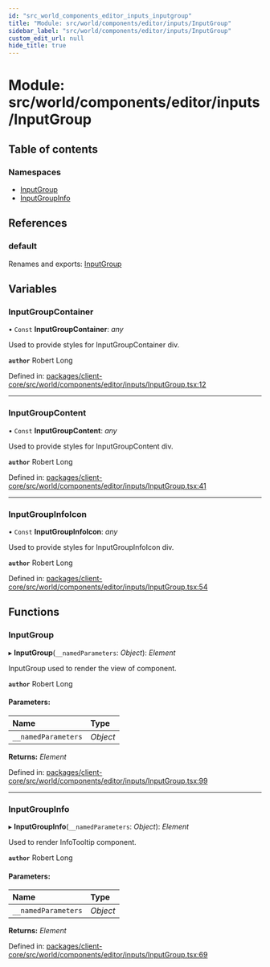 ```yaml
---
id: "src_world_components_editor_inputs_inputgroup"
title: "Module: src/world/components/editor/inputs/InputGroup"
sidebar_label: "src/world/components/editor/inputs/InputGroup"
custom_edit_url: null
hide_title: true
---
```


# Module: src/world/components/editor/inputs/InputGroup

## Table of contents

### Namespaces

- [InputGroup](src_world_components_editor_inputs_inputgroup.inputgroup.md)
- [InputGroupInfo](src_world_components_editor_inputs_inputgroup.inputgroupinfo.md)

## References

### default

Renames and exports: [InputGroup](src_world_components_editor_inputs_inputgroup.md#inputgroup)

## Variables

### InputGroupContainer

• `Const` **InputGroupContainer**: *any*

Used to provide styles for InputGroupContainer div.

**`author`** Robert Long

Defined in: [packages/client-core/src/world/components/editor/inputs/InputGroup.tsx:12](https://github.com/xr3ngine/xr3ngine/blob/2d83606b6/packages/client-core/src/world/components/editor/inputs/InputGroup.tsx#L12)

___

### InputGroupContent

• `Const` **InputGroupContent**: *any*

Used to provide styles for InputGroupContent div.

**`author`** Robert Long

Defined in: [packages/client-core/src/world/components/editor/inputs/InputGroup.tsx:41](https://github.com/xr3ngine/xr3ngine/blob/2d83606b6/packages/client-core/src/world/components/editor/inputs/InputGroup.tsx#L41)

___

### InputGroupInfoIcon

• `Const` **InputGroupInfoIcon**: *any*

Used to provide styles for InputGroupInfoIcon div.

**`author`** Robert Long

Defined in: [packages/client-core/src/world/components/editor/inputs/InputGroup.tsx:54](https://github.com/xr3ngine/xr3ngine/blob/2d83606b6/packages/client-core/src/world/components/editor/inputs/InputGroup.tsx#L54)

## Functions

### InputGroup

▸ **InputGroup**(`__namedParameters`: *Object*): *Element*

InputGroup used to render the view of component.

**`author`** Robert Long

#### Parameters:

| Name | Type |
| :------ | :------ |
| `__namedParameters` | *Object* |

**Returns:** *Element*

Defined in: [packages/client-core/src/world/components/editor/inputs/InputGroup.tsx:99](https://github.com/xr3ngine/xr3ngine/blob/2d83606b6/packages/client-core/src/world/components/editor/inputs/InputGroup.tsx#L99)

___

### InputGroupInfo

▸ **InputGroupInfo**(`__namedParameters`: *Object*): *Element*

Used to render InfoTooltip component.

**`author`** Robert Long

#### Parameters:

| Name | Type |
| :------ | :------ |
| `__namedParameters` | *Object* |

**Returns:** *Element*

Defined in: [packages/client-core/src/world/components/editor/inputs/InputGroup.tsx:69](https://github.com/xr3ngine/xr3ngine/blob/2d83606b6/packages/client-core/src/world/components/editor/inputs/InputGroup.tsx#L69)
